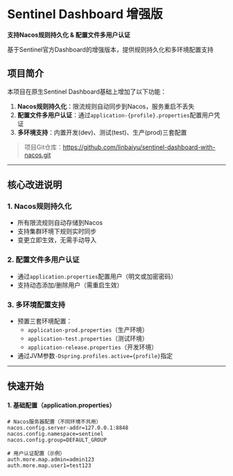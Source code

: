 # Sentinel Dashboard 增强版  
**支持Nacos规则持久化 & 配置文件多用户认证**  

基于Sentinel官方Dashboard的增强版本，提供规则持久化和多环境配置支持

## 项目简介  
本项目在原生Sentinel Dashboard基础上增加了以下功能：  
1. **Nacos规则持久化**：限流规则自动同步到Nacos，服务重启不丢失  
2. **配置文件多用户认证**：通过`application-{profile}.properties`配置用户凭证  
3. **多环境支持**：内置开发(dev)、测试(test)、生产(prod)三套配置  

> 项目Git仓库：https://github.com/linbaiyu/sentinel-dashboard-with-nacos.git

---

## 核心改进说明  

### 1. Nacos规则持久化  
- 所有限流规则自动存储到Nacos  
- 支持集群环境下规则实时同步  
- 变更立即生效，无需手动导入  

### 2. 配置文件多用户认证  
- 通过`application.properties`配置用户（明文或加密密码）  
- 支持动态添加/删除用户（需重启生效）  

### 3. 多环境配置支持  
- 预置三套环境配置：  
  - `application-prod.properties`（生产环境）  
  - `application-test.properties`（测试环境）  
  - `application-release.properties`（开发环境）  
- 通过JVM参数`-Dspring.profiles.active={profile}`指定  

---

## 快速开始  

#### 1. 基础配置（application.properties）  
```properties
# Nacos服务器配置（不同环境不共用）
nacos.config.server-addr=127.0.0.1:8848
nacos.config.namespace=sentinel
nacos.config.group=DEFAULT_GROUP

# 用户认证配置（示例）
auth.more.map.admin=admin123
auth.more.map.user1=test123
